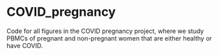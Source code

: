 # COVID_pregnancy
Code for all figures in the COVID pregnancy project, where we study PBMCs of pregnant and non-pregnant women that are either healthy or have COVID.
